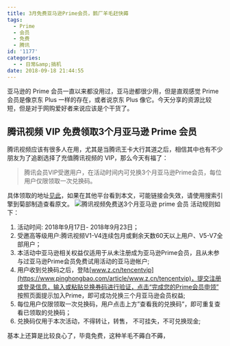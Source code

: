 ```yaml
---
title: 3月免费亚马逊Prime会员，鹅厂羊毛赶快薅
tags:
  - Prime
  - 会员
  - 免费
  - 腾讯
id: '1177'
categories:
  - - 日常&amp;搞机
date: 2018-09-18 21:44:55
---
```


亚马逊的 Prime 会员一直以来都没用过，亚马逊都很少用，但是直观感觉 Prime 会员是像京东 Plus 一样的存在，或者说京东 Plus 像它。今天分享的资源比较短，但是对于网购爱好者来说应该是个干货了。

## 腾讯视频 VIP 免费领取3个月亚马逊 Prime 会员

腾讯视频应该有很多人在用，尤其是当腾讯王卡大行其道之后，相信其中也有不少朋友为了追剧选择了充值腾讯视频的 VIP，那么今天有福了：

> 腾讯会员VIP受邀用户，在活动时间内可兑换3个月亚马逊Prime会员，每位用户仅限领取一次兑换码。

具体领取的地址[见此](https://film.qq.com/vip/act/cy/xnCFGevq.html)，如果在其他平台看到本文，可能链接会失效，请使用搜索引擎到菊部制造查看原文。 ![腾讯视频免费送3个月亚马逊 prime 会员](https://i.loli.net/2018/09/18/5ba101a89ae79.jpg) 活动规则如下：

1.  活动时间: 2018年9月17日- 2018年9月23日；
2.  受邀高等级用户:腾讯视频V1-V4连续包月或剩余天数60天以上用户、V5-V7全部用户；
3.  本活动中亚马逊相关权益仅适用于从未注册成为亚马逊Prime会员，且从未参与过亚马逊Prime会员免费试用活动的亚马逊帐户;
4.  用户收到兑换码之后，登陆[www.z.cn/tencentvip](https://www.pinghongbao.com/article/www.z.cn/tencentvip)，提交注册或登录信息，输入或粘贴兑换券码进行验证，点击“完成您的Prime会员申领” 按照页面提示加入Prime，即可成功兑换三个月亚马逊会员权益;
5.  每位用户仅限领取一次兑换码，用户点击上方”查看我的兑换码”，即可重复查看已领取的兑换码；
6.  兑换码仅用于本次活动，不得转让，转售， 不可挂失，不可兑换现金;

基本上还算是比较良心了，毕竟免费，这种羊毛不薅白不薅，